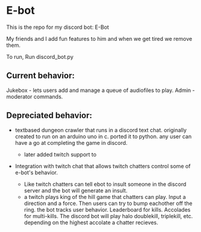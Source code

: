 # E-bot 
This is the repo for my discord bot: E-Bot

My friends and I add fun features to him and when we get tired we remove them.



To run, Run discord_bot.py
## Current behavior:
Jukebox - lets users add and manage a queue of audiofiles to play.
Admin - moderator commands.


## Depreciated behavior:
- textbased dungeon crawler that runs in a discord text chat. originally created to run on an arduino uno in c. ported it to python. any user can have a go at completing the game in discord.
  - later added twitch support to 

- Integration with twitch chat that allows twitch chatters control some of e-bot's behavior.
  - Like twitch chatters can tell ebot to insult someone in the discord server and the bot will generate an insult.
  - a twitch plays king of the hill game that chatters can play. Input a direction and a force. Then users can try to bump eachother off the ring. the bot tracks user behavior. Leaderboard for kills. Accolades for multi-kills. The discord bot will play halo doublekill, triplekill, etc. depending on the highest accolate a chatter recieves.
